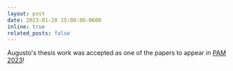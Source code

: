 ```yaml
---
layout: post
date: 2023-01-28 15:00:00-0600
inline: true
related_posts: false
---
```


Augusto's thesis work was accepted as one of the papers to appear in [PAM 2023](https://pam2023.networks.imdea.org)!
